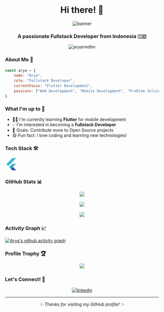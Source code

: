 <h1 align="center">Hi there! 👋</h1>

<p align="center">
  <img src="/api/placeholder/600/300" alt="banner" />
</p>

<h3 align="center">A passionate Fullstack Developer from Indonesia 🇮🇩</h3>

<p align="center">
  <img src="https://komarev.com/ghpvc/?username=aryarmdhn&label=Profile%20views&color=0e75b6&style=flat" alt="aryarmdhn" />
</p>

### About Me 🚀

```javascript
const arya = {
    name: "Arya",
    role: "Fullstack Developer",
    currentFocus: "Flutter Development",
    passions: ["Web Development", "Mobile Development", "Problem Solving"]
}
```

### What I'm up to 🌱

- 👨‍💻 I'm currently learning **Flutter** for mobile development
- 💡 I'm interested in becoming a **Fullstack Developer**
- 🎯 Goals: Contribute more to Open Source projects
- 😄 Fun fact: I love coding and learning new technologies!

### Tech Stack 🛠️

<p align="left">
  <img src="https://raw.githubusercontent.com/devicons/devicon/master/icons/flutter/flutter-original.svg" alt="flutter" width="40" height="40"/>
  <!-- Add more tech stack icons as needed -->
</p>

### GitHub Stats 📊

<p align="center">
  <img height="180em" src="https://github-readme-stats.vercel.app/api?username=aryarmdhn&show_icons=true&theme=algolia&include_all_commits=true&count_private=true&hide_border=true&bg_color=ffffff&title_color=0066ff&text_color=000000&icon_color=0066ff"/>
</p>

<p align="center">
  <img height="180em" src="https://github-readme-streak-stats.herokuapp.com/?user=aryarmdhn&theme=default&hide_border=true&background=ffffff&ring=0066ff&fire=0066ff&currStreakLabel=0066ff"/>
</p>

<p align="center">
  <img height="180em" src="https://github-readme-stats.vercel.app/api/top-langs/?username=aryarmdhn&layout=compact&langs_count=7&theme=algolia&hide_border=true&bg_color=ffffff&title_color=0066ff&text_color=000000"/>
</p>

### Activity Graph 📈
[![Arya's github activity graph](https://github-readme-activity-graph.vercel.app/graph?username=aryarmdhn&theme=react-light&hide_border=true&color=0066ff&line=0066ff&point=0066ff&area=true&area_color=0066ff)](https://github.com/aryarmdhn)

### Profile Trophy 🏆
<p align="center">
  <img src="https://github-profile-trophy.vercel.app/?username=aryarmdhn&theme=flat&column=7&margin-w=10&no-bg=true"/>
</p>

### Let's Connect! 🤝

<p align="center">
  <a href="https://linkedin.com/in/aryarmdhn" target="_blank">
    <img src="https://img.shields.io/badge/LinkedIn-0077B5?style=for-the-badge&logo=linkedin&logoColor=white" alt="linkedin"/>
  </a>
  <!-- Add more social media badges as needed -->
</p>

---

<p align="center">
  <i>✨ Thanks for visiting my GitHub profile! ✨</i>
</p>
